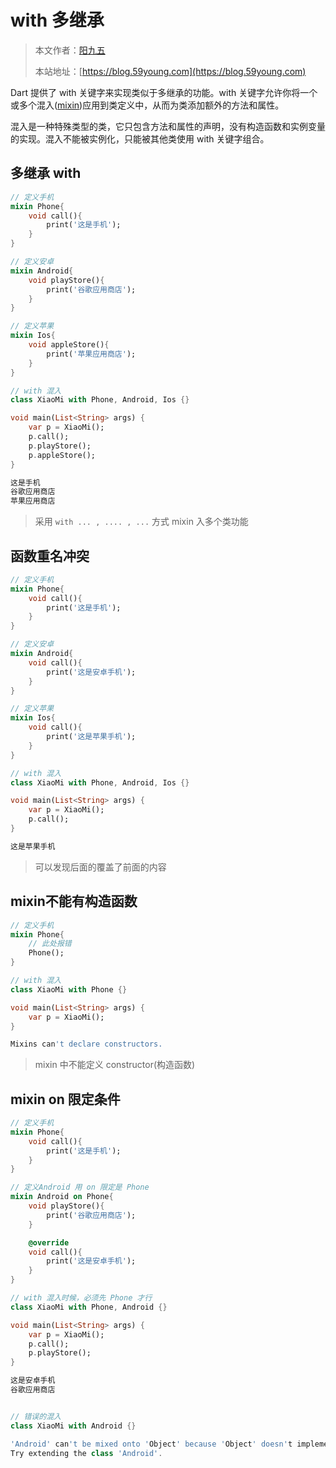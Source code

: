# with 多继承

> 本文作者：[阳九五](https://github.com/CN-YoungYang)
>
> 本站地址：[https://blog.59young.com](https://blog.59young.com)

Dart 提供了 with 关键字来实现类似于多继承的功能。with 关键字允许你将一个或多个混入([mixin](https://dart.cn/language/mixins/))应用到类定义中，从而为类添加额外的方法和属性。

混入是一种特殊类型的类，它只包含方法和属性的声明，没有构造函数和实例变量的实现。混入不能被实例化，只能被其他类使用 with 关键字组合。

## 多继承 with
```dart
// 定义手机
mixin Phone{
    void call(){
        print('这是手机');
    }
}

// 定义安卓
mixin Android{
    void playStore(){
        print('谷歌应用商店');
    }
}

// 定义苹果
mixin Ios{
    void appleStore(){
        print('苹果应用商店');
    }
}

// with 混入
class XiaoMi with Phone, Android, Ios {}

void main(List<String> args) {
    var p = XiaoMi();
    p.call();
    p.playStore();
    p.appleStore();
}

这是手机
谷歌应用商店
苹果应用商店
```
> 采用 `with ... , .... , ...` 方式 mixin 入多个类功能

## 函数重名冲突
```dart
// 定义手机
mixin Phone{
    void call(){
        print('这是手机');
    }
}

// 定义安卓
mixin Android{
    void call(){
        print('这是安卓手机');
    }
}

// 定义苹果
mixin Ios{
    void call(){
        print('这是苹果手机');
    }
}

// with 混入
class XiaoMi with Phone, Android, Ios {}

void main(List<String> args) {
    var p = XiaoMi();
    p.call();
}

这是苹果手机
```
> 可以发现后面的覆盖了前面的内容


## mixin不能有构造函数
```dart
// 定义手机
mixin Phone{
    // 此处报错
    Phone();
}

// with 混入
class XiaoMi with Phone {}

void main(List<String> args) {
    var p = XiaoMi();
}

Mixins can't declare constructors.
```
> mixin 中不能定义 constructor(构造函数)

## mixin on 限定条件
```dart
// 定义手机
mixin Phone{
    void call(){
        print('这是手机');
    }
}

// 定义Android 用 on 限定是 Phone
mixin Android on Phone{
    void playStore(){
        print('谷歌应用商店');
    }

    @override
    void call(){
        print('这是安卓手机');
    }
}

// with 混入时候，必须先 Phone 才行
class XiaoMi with Phone, Android {}

void main(List<String> args) {
    var p = XiaoMi();
    p.call();
    p.playStore();
}

这是安卓手机
谷歌应用商店


// 错误的混入
class XiaoMi with Android {}

'Android' can't be mixed onto 'Object' because 'Object' doesn't implement 'Phone'.
Try extending the class 'Android'.
```
